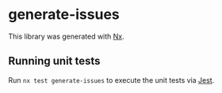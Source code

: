 # generate-issues

This library was generated with [Nx](https://nx.dev).

## Running unit tests

Run `nx test generate-issues` to execute the unit tests via [Jest](https://jestjs.io).
